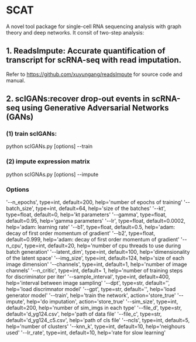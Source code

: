 # SCAT
A novel tool package for single-cell RNA sequencing analysis with graph theory and deep networks. It consit of two-step analysis:

## 1. ReadsImpute: Accurate quantification of transcript for scRNA-seq with read imputation. 
Refer to https://github.com/xuyungang/readsImpute for source code and manual.

## 2. scIGANs:recover drop-out events in scRNA-seq using Generative Adversarial Networks (GANs) 

### (1) train scIGANs:

python scIGANs.py [options] --train

### (2) impute expression matrix

python scIGNAs.py [options] --impute

### Options
'--n_epochs', type=int, default=200, help='number of epochs of training'
'--batch_size', type=int, default=64, help='size of the batches'
'--kt', type=float, default=0, help='kt parameters'
'--gamma', type=float, default=0.95, help='gamma parameters'
'--lr', type=float, default=0.0002, help='adam: learning rate'
'--b1', type=float, default=0.5, help='adam: decay of first order momentum of gradient'
'--b2', type=float, default=0.999, help='adam: decay of first order momentum of gradient'
'--n_cpu', type=int, default=20, help='number of cpu threads to use during batch generation'
'--latent_dim', type=int, default=100, help='dimensionality of the latent space'
'--img_size', type=int, default=124, help='size of each image dimension'
'--channels', type=int, default=1, help='number of image channels'
'--n_critic', type=int, default= 1, help='number of training steps for discriminator per iter'
'--sample_interval', type=int, default=400, help='interval between image sampling'
'--dpt', type=str, default='', help='load discrimnator model'
'--gpt', type=str, default='', help='load generator model'
'--train', help='train the network', action='store_true'
'--impute', help='do imputation', action='store_true'
'--sim_size', type=int, default=200, help='number of sim_imgs in each type'
'--file_d', type=str, default='d_yg124.csv', help='path of data file'
'--file_c', type=str, default='d_yg124_c5.csv', help='path of cls file'
'--ncls', type=int, default=5, help='number of clusters'
'--knn_k', type=int, default=10, help='neighours used'
'--lr_rate', type=int, default=10, help='rate for slow learning'
